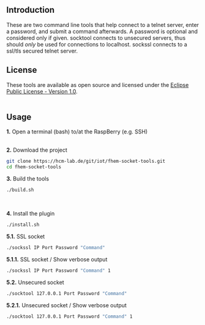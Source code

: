 Introduction
-----------------------------------

These are two command line tools that help connect to a telnet server, enter a password, and submit a command afterwards. A password is optional and considered only if given. socktool connects to unsecured servers, thus should *only* be used for connections to localhost. sockssl connects to a ssl/tls secured telnet server.


License
-----------------------------------
These tools are available as open source and licensed under the [Eclipse Public License - Version 1.0](LICENSE.html).
<br><br>


Usage
-----------------------------------
**1.** Open a terminal (bash) to/at the RaspBerry (e.g. SSH)
<br><br>

**2.** Download the project
```bash
git clone https://hcm-lab.de/git/iot/fhem-socket-tools.git
cd fhem-socket-tools
```

**3.** Build the tools<br>
```bash
./build.sh
```
<br>

**4.** Install the plugin
```bash
./install.sh
```


**5.1.** SSL socket
```bash
./sockssl IP Port Password "Command"
```

**5.1.1.** SSL socket / Show verbose output
```bash
./sockssl IP Port Password "Command" 1
```


**5.2.** Unsecured socket
```bash
./socktool 127.0.0.1 Port Password "Command"
```

**5.2.1.** Unsecured socket / Show verbose output
```bash
./socktool 127.0.0.1 Port Password "Command" 1
```
<br><br>





